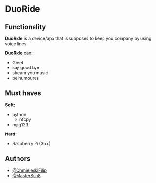 # DuoRide

## Functionality

**DuoRide** is a device/app that is supposed to keep you company by using voice lines. 

**DuoRide** can:
* Greet
* say good bye
* stream you music
* be humourus 

## Must haves
 
**Soft:** 
- python
  - nfcpy
- mpg123

**Hard:** 

* Raspberry Pi (3b+)

## Authors

- [@ChmieleskiFilip](https://github.com/ChmieleskiFilip)
- [@MasterSun8](https://github.com/MasterSun8)

